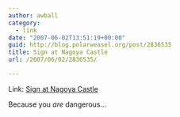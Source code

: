 ```yaml
---
author: awball
category:
  - link
date: "2007-06-02T13:51:19+00:00"
guid: http://blog.polarweasel.org/post/2836535
title: Sign at Nagoya Castle
url: /2007/06/02/2836535/

---
```

Link: [Sign at Nagoya Castle](http://engrish.com/recent_detail.php?imagename=nagoya-castle-warning.jpg&category=Signs/Posters&date=2007-05-25)

Because you _are_ dangerous…
